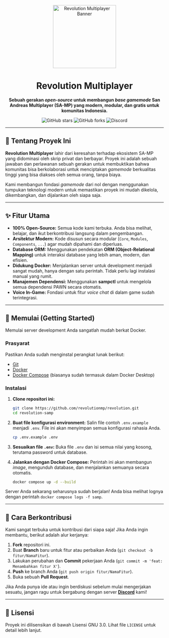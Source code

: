 <p align="center">
  <img src="https://i.imgur.com/7e5LvT8.png" alt="Revolution Multiplayer Banner" width="200"/>
</p>

<h1 align="center">Revolution Multiplayer</h1>

<p align="center">
  <strong>Sebuah gerakan <em>open-source</em> untuk membangun <em>base gamemode</em> San Andreas Multiplayer (SA-MP) yang modern, modular, dan gratis untuk komunitas Indonesia.</strong>
</p>

<p align="center">
  <img alt="GitHub stars" src="https://img.shields.io/github/stars/revolutionmp/revolution?style=for-the-badge&logo=github">
  <img alt="GitHub forks" src="https://img.shields.io/github/forks/revolutionmp/revolution?style=for-the-badge&logo=github">
  <img alt="Discord" src="https://img.shields.io/discord/364749324833390593?style=for-the-badge&logo=discord&label=Discord">
</p>

---

## 📜 Tentang Proyek Ini

**Revolution Multiplayer** lahir dari keresahan terhadap ekosistem SA-MP yang didominasi oleh skrip privat dan berbayar. Proyek ini adalah sebuah jawaban dan perlawanan sebuah gerakan untuk membuktikan bahwa komunitas bisa berkolaborasi untuk menciptakan *gamemode* berkualitas tinggi yang bisa diakses oleh semua orang, tanpa biaya.

Kami membangun fondasi *gamemode* dari nol dengan menggunakan tumpukan teknologi modern untuk memastikan proyek ini mudah dikelola, dikembangkan, dan dijalankan oleh siapa saja.

---

## ✨ Fitur Utama

* **100% Open-Source:** Semua kode kami terbuka. Anda bisa melihat, belajar, dan ikut berkontribusi langsung dalam pengembangan.
* **Arsitektur Modern:** Kode disusun secara modular (`Core`, `Modules`, `Components`, `...`) agar mudah dipahami dan diperluas.
* **Database ORM:** Menggunakan pendekatan **ORM (Object-Relational Mapping)** untuk interaksi database yang lebih aman, modern, dan efisien.
* **Didukung Docker:** Menjalankan server untuk development menjadi sangat mudah, hanya dengan satu perintah. Tidak perlu lagi instalasi manual yang rumit.
* **Manajemen Dependensi:** Menggunakan **sampctl** untuk mengelola semua dependensi PAWN secara otomatis.
* **Voice In-Game:** Fondasi untuk fitur *voice chat* di dalam game sudah terintegrasi.

---

## 🚀 Memulai (Getting Started)

Memulai server development Anda sangatlah mudah berkat Docker.

### Prasyarat

Pastikan Anda sudah menginstal perangkat lunak berikut:
* [Git](https://git-scm.com/downloads)
* [Docker](https://www.docker.com/products/docker-desktop/)
* [Docker Compose](https://docs.docker.com/compose/install/) (biasanya sudah termasuk dalam Docker Desktop)

### Instalasi

1.  **Clone repositori ini:**
    ```bash
    git clone https://github.com/revolutionmp/revolution.git
    cd revolution-samp
    ```

2.  **Buat file konfigurasi environment:**
    Salin file contoh `.env.example` menjadi `.env`. File ini akan menyimpan semua konfigurasi rahasia Anda.
    ```bash
    cp .env.example .env
    ```

3.  **Sesuaikan file `.env`:**
    Buka file `.env` dan isi semua nilai yang kosong, terutama password untuk database.

4.  **Jalankan dengan Docker Compose:**
    Perintah ini akan membangun *image*, mengunduh database, dan menjalankan semuanya secara otomatis.
    ```bash
    docker compose up -d --build
    ```

Server Anda sekarang seharusnya sudah berjalan! Anda bisa melihat lognya dengan perintah `docker compose logs -f samp`.

---

## 🤝 Cara Berkontribusi

Kami sangat terbuka untuk kontribusi dari siapa saja! Jika Anda ingin membantu, berikut adalah alur kerjanya:

1.  **Fork** repositori ini.
2.  Buat **Branch** baru untuk fitur atau perbaikan Anda (`git checkout -b fitur/NamaFitur`).
3.  Lakukan perubahan dan **Commit** pekerjaan Anda (`git commit -m 'feat: Menambahkan fitur X'`).
4.  **Push** ke branch Anda (`git push origin fitur/NamaFitur`).
5.  Buka sebuah **Pull Request**.

Jika Anda punya ide atau ingin berdiskusi sebelum mulai mengerjakan sesuatu, jangan ragu untuk bergabung dengan server **[Discord](https://discord.gg/ppByTcfZ8j)** kami!

---

## 📄 Lisensi

Proyek ini dilisensikan di bawah Lisensi GNU 3.0. Lihat file `LICENSE` untuk detail lebih lanjut.